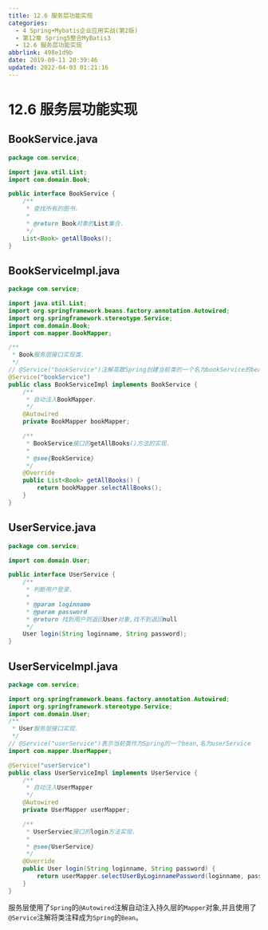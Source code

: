 ```yaml
---
title: 12.6 服务层功能实现
categories: 
  - 4 Spring+Mybatis企业应用实战(第2版)
  - 第12章 Spring5整合MyBatis3
  - 12.6 服务层功能实现
abbrlink: 498e1d9b
date: 2019-09-11 20:39:46
updated: 2022-04-03 01:21:16
---
```

# 12.6 服务层功能实现 #
## BookService.java ##
```java /MyBookApp/src/com/service/BookService.java
package com.service;

import java.util.List;
import com.domain.Book;

public interface BookService {
    /**
     * 查找所有的图书.
     * 
     * @return Book对象的List集合.
     */
    List<Book> getAllBooks();
}
```
## BookServiceImpl.java ##
```java /MyBookApp/src/com/service/BookServiceImpl.java
package com.service;

import java.util.List;
import org.springframework.beans.factory.annotation.Autowired;
import org.springframework.stereotype.Service;
import com.domain.Book;
import com.mapper.BookMapper;

/**
 * Book服务层接口实现类.
 */
// @Service("bookService")注解高数Spring创建当前类的一个名为bookService的bean.
@Service("bookService")
public class BookServiceImpl implements BookService {
    /**
     * 自动注入BookMapper.
     */
    @Autowired
    private BookMapper bookMapper;

    /**
     * BookService接口的getAllBooks()方法的实现.
     * 
     * @see{BookService}
     */
    @Override
    public List<Book> getAllBooks() {
        return bookMapper.selectAllBooks();
    }
}
```
## UserService.java ##
```java /MyBookApp/src/com/service/UserService.java
package com.service;

import com.domain.User;

public interface UserService {
    /**
     * 判断用户登录.
     * 
     * @param loginname
     * @param password
     * @return 找到用户则返回User对象,找不到返回null
     */
    User login(String loginname, String password);
}
```
## UserServiceImpl.java ##
```java /MyBookApp/src/com/service/UserServiceImpl.java
package com.service;

import org.springframework.beans.factory.annotation.Autowired;
import org.springframework.stereotype.Service;
import com.domain.User;
/**
 * User服务层接口实现.
 */
// @Service("userService")表示当前类作为Spring的一个bean,名为userService
import com.mapper.UserMapper;

@Service("userService")
public class UserServiceImpl implements UserService {
    /**
     * 自动注入UserMapper
     */
    @Autowired
    private UserMapper userMapper;

    /**
     * UserServiec接口的login方法实现.
     * 
     * @see{UserService}
     */
    @Override
    public User login(String loginname, String password) {
        return userMapper.selectUserByLoginnamePassword(loginname, password);
    }
}
```
服务层使用了`Spring`的`@Autowired`注解自动注入持久层的`Mapper`对象,并且使用了`@Service`注解将类注释成为`Spring`的`Bean`。
